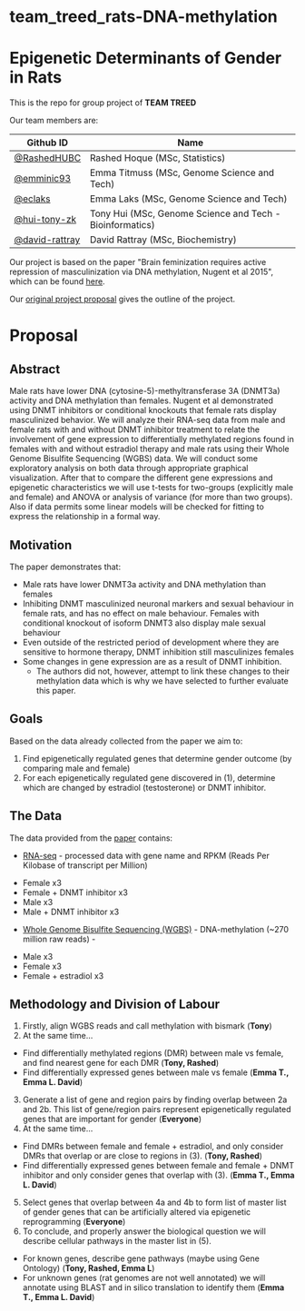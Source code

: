 # team_treed_rats-DNA-methylation

**Epigenetic Determinants of Gender in Rats**
==============================================

This is the repo for group project of **TEAM TREED**

Our team members are: 

Github ID |  Name
---------|------------
[@RashedHUBC](https://github.com/RashedHUBC) |	Rashed Hoque (MSc, Statistics)
[@emminic93](https://github.com/emminic93) |	Emma Titmuss (MSc, Genome Science and Tech)
[@eclaks](https://github.com/eclaks) | Emma Laks (MSc, Genome Science and Tech)
[@hui-tony-zk](https://github.com/hui-tony-zk) | Tony Hui (MSc, Genome Science and Tech - Bioinformatics)
[@david-rattray](https://github.com/David-Rattray) |	David Rattray (MSc, Biochemistry)



Our project is based on the paper "Brain feminization requires active repression of masculinization via DNA methylation, Nugent et al 2015", which can be found [here](http://www.nature.com/neuro/journal/v18/n5/full/nn.3988.html).

Our [original project proposal](https://github.com/STAT540-UBC/team_treed_rats-DNA-methylation/blob/master/First%20Abstract/First_Abstract.md) gives the outline of the project.  


**Proposal**
=============

**Abstract**
--------------
Male rats have lower DNA (cytosine-5)-methyltransferase 3A (DNMT3a) activity and DNA methylation than females. Nugent et al demonstrated using DNMT inhibitors or conditional knockouts that female rats display masculinized behavior. We will analyze their RNA-seq data from male and female rats with and without DNMT inhibitor treatment to relate the involvement of gene expression to differentially methylated regions found in females with and without estradiol therapy and male rats using their Whole Genome Bisulfite Sequencing (WGBS) data. We will conduct some exploratory analysis on both data through appropriate graphical visualization. After that to compare the different gene expressions and epigenetic characteristics we will use t-tests for two-groups (explicitly male and female) and ANOVA or analysis of variance (for more than two groups). Also if data permits some linear models will be checked for fitting to express the relationship in a formal way. 

**Motivation**
---------------
The paper demonstrates that: 
* Male rats have lower DNMT3a activity and DNA methylation than females
* Inhibiting DNMT masculinized neuronal markers and sexual behaviour in female rats, and has no effect on male behaviour. Females with conditional knockout of isoform DNMT3 also display male sexual behaviour  
* Even outside of the restricted period of development where they are sensitive to hormone therapy, DNMT inhibition still masculinizes females 
* Some changes in gene expression are as a result of DNMT inhibition.
  + The authors did not, however, attempt to link these changes to their methylation data which is why we have selected to further evaluate this paper.

**Goals**
----------
Based on the data already collected from the paper we aim to:

1. Find epigenetically regulated genes that determine gender outcome (by comparing male and female)
2. For each epigenetically regulated gene discovered in (1), determine which are changed by estradiol (testosterone) or DNMT inhibitor.

**The Data**
--------------
The data provided from the [paper](http://www.ncbi.nlm.nih.gov/geo/query/acc.cgi?acc=GSE66203) contains:
* [RNA-seq](https://github.com/STAT540-UBC/team_treed_rats-DNA-methylation/tree/master/RNASeq_data) - processed data with gene name and RPKM (Reads Per Kilobase of transcript per Million)   
 + Female x3
 + Female + DNMT inhibitor x3
 + Male x3
 + Male + DNMT inhibitor x3
* [Whole Genome Bisulfite Sequencing (WGBS)](http://www.ncbi.nlm.nih.gov/bioproject/?term=275796) - DNA-methylation (~270 million raw reads) -  
 + Male x3
 + Female x3
 + Female + estradiol x3

**Methodology and Division of Labour** 
---------------------------------------
1. Firstly, align WGBS reads and call methylation with bismark (**Tony**)
2. At the same time… 
 + Find differentially methylated regions (DMR) between male vs female, and find nearest gene for each DMR (**Tony, Rashed**)
 + Find differentially expressed genes between male vs female (**Emma T., Emma L. David**)
3. Generate a list of gene and region pairs by finding overlap between 2a and 2b. This list of gene/region pairs represent epigenetically regulated genes that are important for gender (**Everyone**)
4. At the same time...
 + Find DMRs between female and female + estradiol, and only consider DMRs that overlap or are close to regions in (3).  (**Tony, Rashed**)
 + Find differentially expressed genes between female and female + DNMT inhibitor and only consider genes that overlap with (3). (**Emma T., Emma L. David**)
5. Select genes that overlap between 4a and 4b to form list of master list of gender genes that can be artificially altered via epigenetic reprogramming (**Everyone**)
6. To conclude, and properly answer the biological question we will describe cellular pathways in the master list in (5).
 + For known genes, describe gene pathways (maybe using Gene Ontology) (**Tony, Rashed, Emma L**)
 + For unknown genes (rat genomes are not well annotated) we will annotate using BLAST and in silico translation to identify them (**Emma T., Emma L. David**) 



